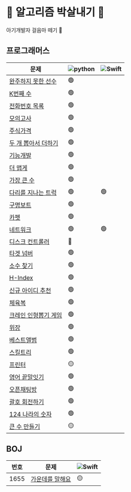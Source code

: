 # 👊 알고리즘 박살내기 👊

아기개발자 걸음마 떼기 🐥

## 프로그래머스

|문제|<img alt="python" src="https://img.shields.io/badge/-Python-3776AB?style=flat-square&logo=Python&logoColor=white" />|<img alt="Swift" src="https://img.shields.io/badge/-Swift-FA7343?style=flat-square&logo=Swift&logoColor=white" />|
|---|---|---|
|[완주하지 못한 선수](https://programmers.co.kr/learn/courses/30/lessons/42576)|🟢||
|[K번째 수](https://programmers.co.kr/learn/courses/30/lessons/42748)|🟢||
|[전화번호 목록](https://programmers.co.kr/learn/courses/30/lessons/42577)|🟢||
|[모의고사](https://programmers.co.kr/learn/courses/30/lessons/42840)|🟢||
|[주식가격](https://programmers.co.kr/learn/courses/30/lessons/42584)|🟢||
|[두 개 뽑아서 더하기](https://programmers.co.kr/learn/courses/30/lessons/68644)|🟢||
|[기능개발](https://programmers.co.kr/learn/courses/30/lessons/42586)|🟢||
|[더 맵게](https://programmers.co.kr/learn/courses/30/lessons/42626)|🟢||
|[가장 큰 수](https://programmers.co.kr/learn/courses/30/lessons/42746)|🟢||
|[다리를 지나는 트럭](https://programmers.co.kr/learn/courses/30/lessons/42583)|🟢|🟢|
|[구명보트](https://programmers.co.kr/learn/courses/30/lessons/42885)|🟢||
|[카펫](https://programmers.co.kr/learn/courses/30/lessons/42842)|🟢||
|[네트워크](https://programmers.co.kr/learn/courses/30/lessons/43162)|🟢|🟢|
|[디스크 컨트롤러](https://programmers.co.kr/learn/courses/30/lessons/42627)|🔴||
|[타겟 넘버](https://programmers.co.kr/learn/courses/30/lessons/43165)|🟢||
|[소수 찾기](https://programmers.co.kr/learn/courses/30/lessons/42839)|🟢||
|[H-Index](https://programmers.co.kr/learn/courses/30/lessons/42747)|🟢||
|[신규 아이디 추천](https://programmers.co.kr/learn/courses/30/lessons/72410)|🟢||
|[체육복](https://programmers.co.kr/learn/courses/30/lessons/42862)|🟢||
|[크레인 인형뽑기 게임](https://programmers.co.kr/learn/courses/30/lessons/64061)|🟢||
|[위장](https://programmers.co.kr/learn/courses/30/lessons/42578)|🟢||
|[베스트앨범](https://programmers.co.kr/learn/courses/30/lessons/42579)|🟢||
|[스킬트리](https://programmers.co.kr/learn/courses/30/lessons/49993)|🟢||
|[프린터](https://programmers.co.kr/learn/courses/30/lessons/42587)|🟡||
|[영어 끝말잇기](https://programmers.co.kr/learn/courses/30/lessons/12981)|🟢||
|[오픈채팅방](https://programmers.co.kr/learn/courses/30/lessons/42888)|🟢||
|[괄호 회전하기](https://programmers.co.kr/learn/courses/30/lessons/76502)|🟢||
|[124 나라의 숫자](https://programmers.co.kr/learn/courses/30/lessons/12899)|🟢||
|[큰 수 만들기](https://programmers.co.kr/learn/courses/30/lessons/42883)|🟡||

## BOJ

|번호|문제|<img alt="Swift" src="https://img.shields.io/badge/-Swift-FA7343?style=flat-square&logo=Swift&logoColor=white" />|
|---|---|---|
|1655|[가운데를 말해요](https://www.acmicpc.net/problem/1655)|🟡|